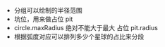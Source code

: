 <!-- graphs文档 -->

* 分组可以绘制的半径范围
* 坑位，用来做占位 pit
* circle.maxRadius 绝对不能大于最大 占位 pit.radius
* 根据弧度对应可以排列多少个星球的占比来分段
